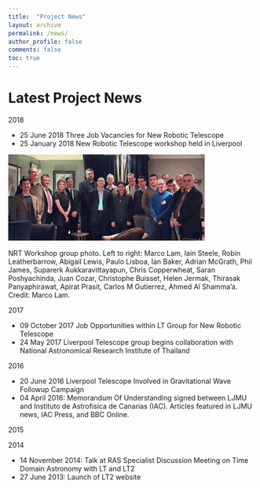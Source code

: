 ```yaml
---
title:  "Project News"
layout: archive
permalink: /news/
author_profile: false
comments: false
toc: true
---
```


# Latest Project News

2018

* 25 June 2018	Three Job Vacancies for New Robotic Telescope
* 25 January 2018	New Robotic Telescope workshop held in Liverpool

![NRT workshop photo](NRTW_group_2_400.png)

NRT Workshop group photo. Left to right: Marco Lam, Iain Steele, Robin Leatherbarrow, Abigail Lewis, Paulo Lisboa, Ian Baker, Adrian McGrath, Phil James, Suparerk Aukkaravittayapun, Chris Copperwheat, Saran Poshyachinda, Juan Cozar, Christophe Buisset, Helen Jermak, Thirasak Panyaphirawat, Apirat Prasit, Carlos M Gutierrez, Ahmed Al Shamma’a. Credit: Marco Lam.

2017

* 09 October 2017	Job Opportunities within LT Group for New Robotic Telescope
* 24 May 2017	Liverpool Telescope group begins collaboration with National Astronomical Research Institute of Thailand

2016

* 20 June 2016	Liverpool Telescope Involved in Gravitational Wave Followup Campaign
* 04 April 2016: Memorandum Of Understanding signed between LJMU and Instituto de Astrofisica de Canarias (IAC). Articles featured in LJMU news, IAC Press, and BBC Online.

2015

2014

* 14 November 2014: Talk at RAS Specialist Discussion Meeting on Time Domain Astronomy with LT and LT2
* 27 June 2013: Launch of LT2 website
